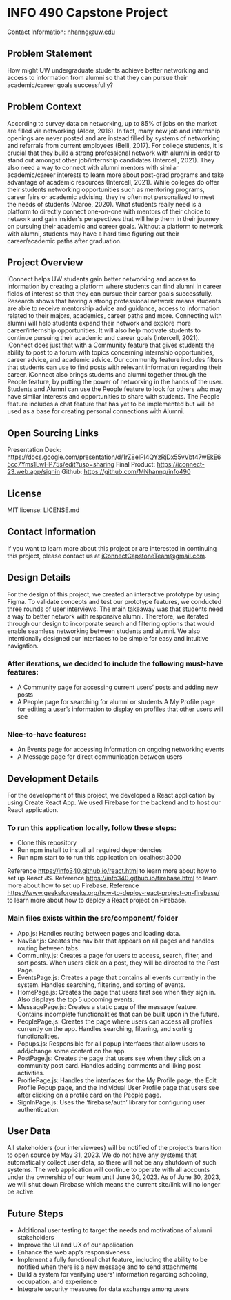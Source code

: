 # INFO 490 Capstone Project
Contact Information: nhanng@uw.edu

## Problem Statement 
How might UW undergraduate students achieve better networking and access to information from alumni so that they can pursue their academic/career goals successfully?

## Problem Context
According to survey data on networking, up to 85% of jobs on the market are filled via networking (Alder, 2016). In fact, many new job and internship openings are never posted and are instead filled by systems of networking and referrals from current employees (Belli, 2017). For college students, it is crucial that they build a strong professional network with alumni in order to stand out amongst other job/internship candidates (Intercell, 2021). They also need a way to connect with alumni mentors with similar academic/career interests to learn more about post-grad programs and take advantage of academic resources (Intercell, 2021). While colleges do offer their students networking opportunities such as mentoring programs, career fairs or academic advising, they're often not personalized to meet the needs of students (Maroe, 2020). What students really need is a platform to directly connect one-on-one with mentors of their choice to network and gain insider's perspectives that will help them in their journey on pursuing their academic and career goals. Without a platform to network with alumni, students may have a hard time figuring out their career/academic paths after graduation.

## Project Overview
iConnect helps UW students gain better networking and access to information by creating a platform where students can find alumni in career fields of interest so that they can pursue their career goals successfully. Research shows that having a strong professional network means students are able to receive mentorship advice and guidance, access to information related to their majors, academics, career paths and more. Connecting with alumni will help students expand their network and explore more career/internship opportunities. It will also help motivate students to continue pursuing their academic and career goals (Intercell, 2021). iConnect does just that with a Community feature that gives students the ability to post to a forum with topics concerning internship opportunities, career advice, and academic advice. Our community feature includes filters that students can use to find posts with relevant information regarding their career. iConnect also brings students and alumni together through the People feature, by putting the power of networking in the hands of the user. Students and Alumni can use the People feature to look for others who may have similar interests and opportunities to share with students. The People feature includes a chat feature that has yet to be implemented but will be used as a base for creating personal connections with Alumni. 

## Open Sourcing Links
Presentation Deck: https://docs.google.com/presentation/d/1rZ8elPl4QYzRjDx55vVbt47wEkE65cc7Yms1LwHP75s/edit?usp=sharing 
Final Product: https://iconnect-23.web.app/signin
Github: https://github.com/MNhanng/info490

## License
MIT license: LICENSE.md

## Contact Information
If you want to learn more about this project or are interested in continuing this project, please contact us at iConnectCapstoneTeam@gmail.com.

## Design Details
For the design of this project, we created an interactive prototype by using Figma. To validate concepts and test our prototype features, we conducted three rounds of user interviews. The main takeaway was that students need a way to better network with responsive alumni. Therefore, we iterated through our design to incorporate search and filtering options that would enable seamless networking between students and alumni. We also intentionally designed our interfaces to be simple for easy and intuitive navigation.

### After iterations, we decided to include the following must-have features: 
* A Community page for accessing current users’ posts and adding new posts
* A People page for searching for alumni or students
A My Profile page for editing a user’s information to display on profiles that other users will see

### Nice-to-have features: 
* An Events page for accessing information on ongoing networking events 
* A Message page for direct communication between users

## Development Details
For the development of this project, we developed a React application by using Create React App. We used Firebase for the backend and to host our React application.

### To run this application locally, follow these steps:
* Clone this repository
* Run npm install to install all required dependencies
* Run npm start to to run this application on localhost:3000

Reference https://info340.github.io/react.html to learn more about how to set up React JS. 
Reference https://info340.github.io/firebase.html to learn more about how to set up Firebase.
Reference https://www.geeksforgeeks.org/how-to-deploy-react-project-on-firebase/ to learn more about how to deploy a React project on Firebase.

### Main files exists within the src/component/ folder
* App.js: Handles routing between pages and loading data.
* NavBar.js: Creates the nav bar that appears on all pages and handles routing between tabs. 
* Community.js: Creates a page for users to access, search, filter, and sort posts. When users click on a post, they will be directed to the Post Page.
* EventsPage.js: Creates a page that contains all events currently in the system. Handles searching, filtering, and sorting of events.
* HomePage.js: Creates the page that users first see when they sign in. Also displays the top 5 upcoming events. 
* MessagePage.js: Creates a static page of the message feature. Contains incomplete functionalities that can be built upon in the future.
* PeoplePage.js: Creates the page where users can access all profiles currently on the app. Handles searching, filtering, and sorting functionalities. 
* Popups.js: Responsible for all popup interfaces that allow users to add/change some content on the app. 
* PostPage.js: Creates the page that users see when they click on a community post card. Handles adding comments and liking post activities.
* ProiflePage.js: Handles the interfaces for the My Profile page, the Edit Profile Popup page, and the individual User Profile page that users see after clicking on a profile card on the People page.
* SignInPage.js: Uses the ‘firebase/auth’ library for configuring user authentication. 

## User Data
All stakeholders (our interviewees) will be notified of the project’s transition to open source by May 31, 2023. We do not have any systems that automatically collect user data, so there will not be any shutdown of such systems. The web application will continue to operate with all accounts under the ownership of our team until June 30, 2023.  As of June 30, 2023, we will shut down Firebase which means the current site/link will no longer be active.

## Future Steps
* Additional user testing to target the needs and motivations of alumni stakeholders
* Improve the UI and UX of our application
* Enhance the web app’s responsiveness
* Implement a fully functional chat feature, including the ability to be notified when there is a new message and to send attachments
* Build a system for verifying users’ information regarding schooling, occupation, and experience
* Integrate security measures for data exchange among users

